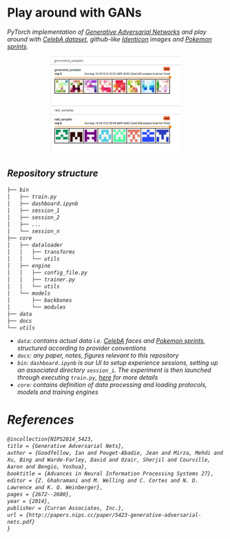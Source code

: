 # Play around with GANs

_PyTorch implementation of [Generative Adversarial Networks](https://papers.nips.cc/paper/5423-generative-adversarial-nets) and play around with [CelebA dataset](http://mmlab.ie.cuhk.edu.hk/projects/CelebA.html), github-like [Identicon](https://en.wikipedia.org/wiki/Identicon) images and [Pokemon sprints](https://www.dropbox.com/s/860hi05kyl0yxaa/pokemon.zip?dl=0)._

<p align="center">
<img width="60%" src="https://github.com/shahineb/gan-sandbox/blob/master/docs/img/identicon_gans.jpeg" />
</p>
<p align="center">
<em Intermediate Results of Identicon Generation />
</p>  

## Repository structure

```
├── bin
│   ├── train.py
│   ├── dashboard.ipynb
│   ├── session_1
│   ├── session_2
│   ├── ...
│   └── session_n
├── core
│   ├── dataloader
│   │   ├── transforms
│   │   └── utils
│   ├── engine
│   │   ├── config_file.py
│   │   ├── trainer.py
│   │   └── utils
│   └── models
│       ├── backbones
│       └── modules
├── data
├── docs
└── utils
```

- `data`: contains actual data i.e. [CelebA](http://mmlab.ie.cuhk.edu.hk/projects/CelebA.html) faces and [Pokemon sprints](https://www.dropbox.com/s/860hi05kyl0yxaa/pokemon.zip?dl=0), structured according to provider conventions
- `docs`: any paper, notes, figures relevant to this repository
- `bin`: `dashboard.ipynb` is our UI to setup experience sessions, setting up an associated directory `session_i`. The experiment is then launched through executing `train.py`, [here](https://github.com/shahineb/gan-sandbox/tree/master/bin) for more details
- `core`: contains definition of data processing and loading protocols, models and training engines


# References
```
@incollection{NIPS2014_5423,
title = {Generative Adversarial Nets},
author = {Goodfellow, Ian and Pouget-Abadie, Jean and Mirza, Mehdi and Xu, Bing and Warde-Farley, David and Ozair, Sherjil and Courville, Aaron and Bengio, Yoshua},
booktitle = {Advances in Neural Information Processing Systems 27},
editor = {Z. Ghahramani and M. Welling and C. Cortes and N. D. Lawrence and K. Q. Weinberger},
pages = {2672--2680},
year = {2014},
publisher = {Curran Associates, Inc.},
url = {http://papers.nips.cc/paper/5423-generative-adversarial-nets.pdf}
}
```
